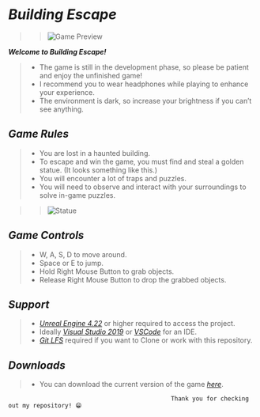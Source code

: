 # _Building Escape_
>>  ![Game Preview](https://lh6.googleusercontent.com/HNt-3-jfvo2cndMalbvuGOaUDO8kqybAI7mYPVtKXUbPipBKajQXtX26IEsN3Muktnt82oOQwQ_vURFRcU4nIbsv7eNITbdghprXfF_StNlspxFOytizRMGMcMMqw8P2vIkmlr8Z)

 **_Welcome to Building Escape!_**
> - The game is still in the development phase, so please be patient and enjoy the unfinished game!
> - I recommend you to wear headphones while playing to enhance your experience.
> - The environment is dark, so increase your brightness if you can’t see anything.

## _Game Rules_
> - You are lost in a haunted building.
> - To escape and win the game, you must find and steal a golden statue.
>   (It looks something like this.)
> - You will encounter a lot of traps and puzzles.
> - You will need to observe and interact with your surroundings to solve in-game puzzles.

>>  ![Statue](https://lh4.googleusercontent.com/GAa1KOKrG5PnMpL5kHvPvwJLmGurPEA5ZeWPAM5-mHM_5sp7zbGLAV7tzG2Tnx4QFgfxe5Y60UXpQvNptyyJw3YHFs-M7KMv8dO8fEzHG_cIucoiDFhrx7QwJKlK4DkwS-gAya0h)

## _Game Controls_
> - W, A, S, D to move around.
> - Space or E to jump.
> - Hold Right Mouse Button to grab objects.
> - Release Right Mouse Button to drop the grabbed objects.

## _Support_
> - [_Unreal Engine 4.22_](https://www.unrealengine.com/en-US/) or higher required to access the project.
> - Ideally [_Visual Studio 2019_](https://visualstudio.microsoft.com/) or [_VSCode_](https://code.visualstudio.com/) for an IDE.
> - [_Git LFS_](https://git-lfs.github.com/) required if you want to Clone or work with this repository.

## _Downloads_
> - You can download the current version of the game [_here_](https://drive.google.com/file/d/1Wyl-D9j0449leQb8HpPS7bIONa0yaa2U/view?usp=sharing).


                                                  Thank you for checking out my repository! 😁

 
